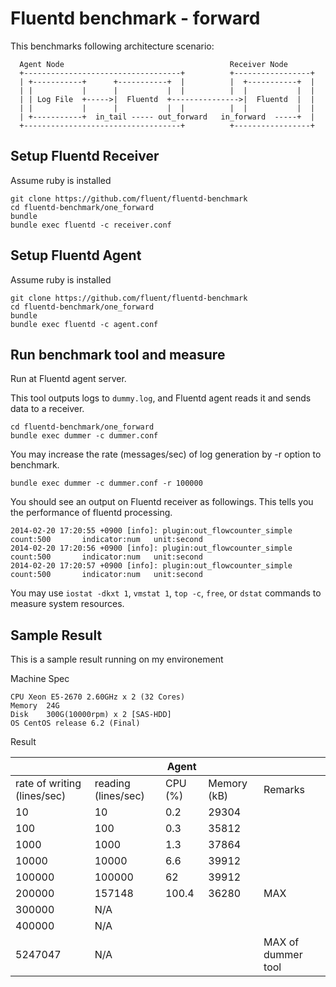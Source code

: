 # Fluentd benchmark - forward

This benchmarks following architecture scenario:

```
  Agent Node                                     Receiver Node
  +-----------------------------------+          +-----------------+
  | +-----------+      +-----------+  |          |  +-----------+  |
  | |           |      |           |  |          |  |           |  |
  | | Log File  +----->|  Fluentd  +--------------->|  Fluentd  |  |
  | |           |      |           |  |          |  |           |  |
  | +-----------+  in_tail ----- out_forward   in_forward  -----+  |
  +-----------------------------------+          +-----------------+
```

## Setup Fluentd Receiver

Assume ruby is installed

```
git clone https://github.com/fluent/fluentd-benchmark
cd fluentd-benchmark/one_forward
bundle
bundle exec fluentd -c receiver.conf
```

## Setup Fluentd Agent

Assume ruby is installed

```
git clone https://github.com/fluent/fluentd-benchmark
cd fluentd-benchmark/one_forward
bundle
bundle exec fluentd -c agent.conf
```

## Run benchmark tool and measure

Run at Fluentd agent server. 

This tool outputs logs to `dummy.log`, and Fluentd agent reads it and sends data to a receiver. 

```
cd fluentd-benchmark/one_forward
bundle exec dummer -c dummer.conf
```

You may increase the rate (messages/sec) of log generation by -r option to benchmark. 

```
bundle exec dummer -c dummer.conf -r 100000
```

You should see an output on Fluentd receiver as followings. This tells you the performance of fluentd processing. 

```
2014-02-20 17:20:55 +0900 [info]: plugin:out_flowcounter_simple count:500       indicator:num   unit:second
2014-02-20 17:20:56 +0900 [info]: plugin:out_flowcounter_simple count:500       indicator:num   unit:second
2014-02-20 17:20:57 +0900 [info]: plugin:out_flowcounter_simple count:500       indicator:num   unit:second
```

You may use `iostat -dkxt 1`, `vmstat 1`, `top -c`, `free`, or `dstat` commands to measure system resources. 

## Sample Result

This is a sample result running on my environement


Machine Spec

```
CPU	Xeon E5-2670 2.60GHz x 2 (32 Cores)
Memory	24G
Disk	300G(10000rpm) x 2 [SAS-HDD]
OS CentOS release 6.2 (Final)
```

Result


|                             |                       | Agent   |             |         |
|-----------------------------|-----------------------|---------|-------------|---------|
| rate of writing (lines/sec) | reading (lines/sec)   | CPU (%) | Memory (kB) | Remarks |
| 10                          | 10                    | 0.2     | 29304       |         |
| 100                         | 100                   | 0.3     | 35812       |         |
| 1000                        | 1000                  | 1.3     | 37864       |         |
| 10000                       | 10000                 | 6.6     | 39912       |         |
| 100000                      | 100000                | 62      | 39912       |         |
| 200000                      | 157148                | 100.4   | 36280       | MAX     |
| 300000                      | N/A                   |         |             |         |
| 400000                      | N/A                   |         |             |         |
| 5247047                     | N/A                   |         |             | MAX of dummer tool        |

